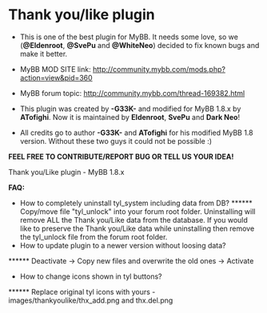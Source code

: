 <strong>Thank you/like plugin</strong>
====================
- This is one of the best plugin for MyBB. It needs some love, so we (<strong>@Eldenroot</strong>, <strong>@SvePu</strong> and <strong>@WhiteNeo</strong>) decided to fix known bugs and make it better.


- </strong>MyBB MOD SITE link: http://community.mybb.com/mods.php?action=view&pid=360 </strong>
- MyBB forum topic: http://community.mybb.com/thread-169382.html
- This plugin was created by <strong>-G33K-</strong> and modified for MyBB 1.8.x by <strong>ATofighi</strong>. Now it is maintained by <strong>Eldenroot</strong>, <strong>SvePu</strong> and <strong>Dark Neo</strong>!


- All credits go to author <strong>-G33K-</strong> and <strong>ATofighi</strong> for his modified MyBB 1.8 version. Without these two guys it could not be possible :)

<strong>FEEL FREE TO CONTRIBUTE/REPORT BUG OR TELL US YOUR IDEA!</strong>

Thank you/Like plugin - MyBB 1.8.x 

<strong>FAQ:</strong>
- How to completely uninstall tyl_system including data from DB?
****** Copy/move file "tyl_unlock" into your forum root folder. Uninstalling will remove ALL the Thank you/Like data from the database. If you would like to preserve the Thank you/Like data while uninstalling then remove the tyl_unlock file from the forum root folder.
- How to update plugin to a newer version without loosing data?

****** Deactivate -> Copy new files and overwrite the old ones -> Activate 

- How to change icons shown in tyl buttons?

****** Replace original tyl icons with yours - images/thankyoulike/thx_add.png and thx.del.png
